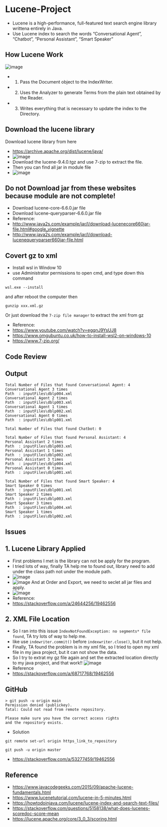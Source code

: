 # Lucene-Project
- Lucene is a high-performance, full-featured text search engine library writtena entirely in Java.
- Use Lucene index to search the words “Conversational Agent”, “Chatbot”, “Personal Assistant”, “Smart Speaker”

## How Lucene Work
![image](https://user-images.githubusercontent.com/79159894/197627996-852740bc-03c9-45fa-bca2-09ecaad7f6f0.png)

- 1. Pass the Document object to the IndexWriter.
- 2. Uses the Analyzer to generate Terms from the plain text obtained by the Reader.
- 3. Writes everything that is necessary to update the index to the Directory.

## Download the lucene library

Download lucene library from here
- https://archive.apache.org/dist/lucene/java/
- ![image](https://user-images.githubusercontent.com/79159894/197449150-73f5d9b0-dfb7-4d1f-85a1-7f22ac312c61.png)
- Download the lucene-9.4.0.tgz and use 7-zip to extract the file.
- Then you can find all jar in module file
- ![image](https://user-images.githubusercontent.com/79159894/197449265-1352cec7-8055-4a09-b43f-541bef07f243.png)



## Do not Download jar from these websites because module are not complete!
- Download lucene-core-6.6.0.jar file
- Download lucene-queryparser-6.6.0.jar file
- Reference:
- http://www.java2s.com/example/jar/l/download-lucenecore660jar-file.html#google_vignette
- http://www.java2s.com/example/jar/l/download-lucenequeryparser660jar-file.html


## Covert gz to xml
- Install wsl in Window 10
- use Administrator permissions to open cmd, and type down this command
```
wsl.exe --install
```

and after reboot the computer then
```
gunzip xxx.xml.gz
```

Or
just download the `7-zip file manager` to extract the xml from gz
- Reference:
- https://www.youtube.com/watch?v=egqnJ9YsUJ8
- https://www.omgubuntu.co.uk/how-to-install-wsl2-on-windows-10
- https://www.7-zip.org/


## Code Review


## Output
```
Total Number of Files that found Conversational Agent: 4
Conversational Agent 3 times
Path  : inputFiles\dblp004.xml
Conversational Agent 2 times
Path  : inputFiles\dblp003.xml
Conversational Agent 1 times
Path  : inputFiles\dblp002.xml
Conversational Agent 0 times
Path  : inputFiles\dblp001.xml

Total Number of Files that found Chatbot: 0

Total Number of Files that found Personal Assistant: 4
Personal Assistant 2 times
Path  : inputFiles\dblp003.xml
Personal Assistant 1 times
Path  : inputFiles\dblp002.xml
Personal Assistant 3 times
Path  : inputFiles\dblp004.xml
Personal Assistant 0 times
Path  : inputFiles\dblp001.xml

Total Number of Files that found Smart Speaker: 4
Smart Speaker 0 times
Path  : inputFiles\dblp001.xml
Smart Speaker 2 times
Path  : inputFiles\dblp003.xml
Smart Speaker 3 times
Path  : inputFiles\dblp004.xml
Smart Speaker 1 times
Path  : inputFiles\dblp002.xml
```
## Issues
## 1. Lucene Library Applied
- First problems I met is the library can not be apply for the program.
- I tried lots of way, finally TA help me to found out, library need to add under the class path not under the module path.
- ![image](https://user-images.githubusercontent.com/79159894/197464655-b93a9b47-58dc-469e-a1d4-de7b76963a5b.png)
- ![image](https://user-images.githubusercontent.com/79159894/197464768-a748dff6-0eea-42ce-b055-88531c12ae73.png)
And at Order and Export, we need to seclet all jar files and apply.
- ![image](https://user-images.githubusercontent.com/79159894/197464824-6349c04f-b99a-4ebb-8403-81888fafca2f.png)
- Reference:
- https://stackoverflow.com/a/24644256/19462556

## 2. XML File Location
- So I ran into this issue `IndexNotFoundException: no segments* file found`, TA try lots of way to help me.
- like use `indewriter.commit()` before `indexwriter.close()`, but it not help.
- Finally, TA found the problem is in my xml file, so I tried to open my xml file in my java project, but it can not show the data.
- So I try to extrat my gz file again and set the extracted location directly to my java project, and that work!!
![image](https://user-images.githubusercontent.com/79159894/197467996-4d6f3710-3221-48e8-abac-7e265a92de3f.png)
- Reference
- https://stackoverflow.com/a/68717768/19462556

## GitHub
```
> git push -u origin main
Permission denied (publickey).
fatal: Could not read from remote repository.

Please make sure you have the correct access rights
and the repository exists.
```

- Solution
```
git remote set-url origin https_link_to_repository

git push -u origin master
```
- https://stackoverflow.com/a/53277459/19462556



## Reference
- https://www.javacodegeeks.com/2015/09/apache-lucene-fundamentals.html
- https://www.lucenetutorial.com/lucene-in-5-minutes.html
- https://howtodoinjava.com/lucene/lucene-index-and-search-text-files/
- https://stackoverflow.com/questions/5158138/what-does-lucenes-scoredoc-score-mean
- https://lucene.apache.org/core/3_0_3/scoring.html
